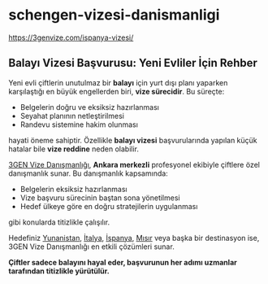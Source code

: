 # schengen-vizesi-danismanligi
https://3genvize.com/ispanya-vizesi/


## Balayı Vizesi Başvurusu: Yeni Evliler İçin Rehber

Yeni evli çiftlerin unutulmaz bir **balayı** için yurt dışı planı yaparken karşılaştığı en büyük engellerden biri, **vize sürecidir**. Bu süreçte:

- Belgelerin doğru ve eksiksiz hazırlanması  
- Seyahat planının netleştirilmesi  
- Randevu sistemine hakim olunması  

hayati öneme sahiptir. Özellikle **balayı vizesi** başvurularında yapılan küçük hatalar bile **vize reddine** neden olabilir.

[3GEN Vize Danışmanlığı](https://3genvize.com/), **Ankara merkezli** profesyonel ekibiyle çiftlere özel danışmanlık sunar. Bu danışmanlık kapsamında:

- Belgelerin eksiksiz hazırlanması  
- Vize başvuru sürecinin baştan sona yönetilmesi  
- Hedef ülkeye göre en doğru stratejilerin uygulanması  

gibi konularda titizlikle çalışılır.

Hedefiniz [Yunanistan](https://3genvize.com/yunanistan-vizesi/), [İtalya](https://3genvize.com/italya-vizesi/), [İspanya](https://3genvize.com/ispanya-vizesi/), [Mısır](https://3genvize.com/misir-vizesi/) veya başka bir destinasyon ise, 3GEN Vize Danışmanlığı en etkili çözümleri sunar.

**Çiftler sadece balayını hayal eder, başvurunun her adımı uzmanlar tarafından titizlikle yürütülür.**
